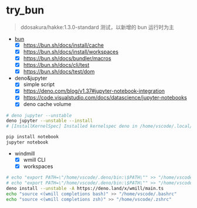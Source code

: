 # try_bun

> ddosakura/hakke:1.3.0-standard 测试，以新增的 bun 运行时为主

- [bun](https://bun.sh/docs)
  - [x] https://bun.sh/docs/install/cache
  - [x] https://bun.sh/docs/install/workspaces
  - [x] https://bun.sh/docs/bundler/macros
  - [x] https://bun.sh/docs/cli/test
  - [x] https://bun.sh/docs/test/dom

- deno&jupyter
  - [x] simple script
  - [x] https://deno.com/blog/v1.37#jupyter-notebook-integration
  - [x] https://code.visualstudio.com/docs/datascience/jupyter-notebooks
  - [x] deno cache volume

```bash
# deno jupyter --unstable
deno jupyter --unstable --install
# [InstallKernelSpec] Installed kernelspec deno in /home/vscode/.local/share/jupyter/kernels/deno

pip install notebook
jupyter notebook
```

- windmill
  - [x] wmill CLI
  - [x] workspaces

```bash
# echo "export PATH=\"/home/vscode/.deno/bin:\$PATH\"" >> "/home/vscode/.bashrc"
# echo "export PATH=\"/home/vscode/.deno/bin:\$PATH\"" >> "/home/vscode/.zshrc"
deno install --unstable -A https://deno.land/x/wmill/main.ts
echo "source <(wmill completions bash)" >> "/home/vscode/.bashrc"
echo "source <(wmill completions zsh)" >> "/home/vscode/.zshrc"
```
